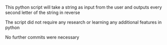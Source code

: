 This python script will take a string as input from the user and 
outputs every second letter of the string in reverse

The script did not require any research or learning any additional features in python

No further commits were necessary